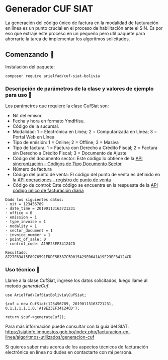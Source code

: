 # Generador CUF SIAT

La generación del código único de factura en la modalidad de facturación en línea es un punto crucial en el proceso de habilitación ante el SIN. Es por eso que extraje este proceso en un pequeño pero util paquete para ahorrarte la tarea de implementar los algoritmos solicitados.

## Comenzando 🚀

Instalación del paquete:<br>

```
composer require arielfad/cuf-siat-bolivia
```

### Descripción de parámetros de la clase y valores de ejemplo para uso 🔧

Los parámetros que requiere la clase CufSiat son:

<ul>
<li>Nit del emisor.</li>
<li>Fecha y hora en formato YmdHisu.</li>
<li>Código de la sucursal.</li>
<li>Modalidad: 1 = Electrónica en Línea; 2 = Computarizada en Línea; 3 = Portal Web en Línea</li>
<li>Tipo de emisión: 1 = Online; 2 = Offline; 3 = Masiva</li>
<li>Tipo de factura: 1 = Factura con Derecho a Crédito Fiscal; 2 = Factura sin Derecho a Crédito Fiscal; 3 = Documento de Ajuste </li>
<li>Código del documento sector: Este código lo obtiene de la <a href="https://siatinfo.impuestos.gob.bo/index.php/facturacion-en-linea/implementacion-servicios-facturacion/sincronizacion-codigos-catalogos" target="_blank">API sincronización - Códigos de Tipo Documento Sector</a></li>
<li>Número de factura</li>
<li>Código del punto de venta: El código del punto de venta es definido en la <a target="_blank" href="https://siatinfo.impuestos.gob.bo/index.php/facturacion-en-linea/implementacion-servicios-facturacion/operaciones/registro-punto-de-venta">API operaciones - registro de punto de venta</a></li>
<li>Código de control: Este código se encuentra en la respuesta de la <a target="_blank" href="https://siatinfo.impuestos.gob.bo/index.php/facturacion-en-linea/implementacion-servicios-facturacion/codigos/solicitud-cufd">API código único de facturación diaria</a></li>
</ul>

```
Dado los siguientes datos:
· nit = 123456789
· date_time = 20190113163721231
· office = 0
· emission = 1
· type_invoice = 1
· modality = 1
· sector_document = 1
· invoice_number = 1
· point_of_sale: 0
· control_code: A19E23EF34124CD
```

```
Resultado:
8727F63A15F8976591FDDE5B387C5D015A29E06A1A19E23EF34124CD
```

### Uso técnico 🔧

Llame a la clase CufSiat, ingrese los datos solicitados, luego llame al metodo _generateCuf_.

```
use Arielfad\CufSiatBolivia\CufSiat;

$cuf = new CufSiat(123456789, 20190113163721231, 0,1,1,1,1,1,0,'A19E23EF34124CD');

return $cuf->generateCuf();
```

Para más información puede consultar con la guía del SIAT: https://siatinfo.impuestos.gob.bo/index.php/facturacion-en-linea/algoritmos-utilizados/generacion-cuf

Si quieres saber más acerca de los aspectos técnicos de facturación electrónica en línea no dudes en contactarte con mi persona.
